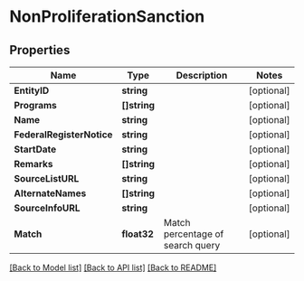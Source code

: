 # NonProliferationSanction

## Properties

Name | Type | Description | Notes
------------ | ------------- | ------------- | -------------
**EntityID** | **string** |  | [optional] 
**Programs** | **[]string** |  | [optional] 
**Name** | **string** |  | [optional] 
**FederalRegisterNotice** | **string** |  | [optional] 
**StartDate** | **string** |  | [optional] 
**Remarks** | **[]string** |  | [optional] 
**SourceListURL** | **string** |  | [optional] 
**AlternateNames** | **[]string** |  | [optional] 
**SourceInfoURL** | **string** |  | [optional] 
**Match** | **float32** | Match percentage of search query | [optional] 

[[Back to Model list]](../README.md#documentation-for-models) [[Back to API list]](../README.md#documentation-for-api-endpoints) [[Back to README]](../README.md)


